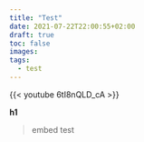 ```yaml
---
title: "Test"
date: 2021-07-22T22:00:55+02:00
draft: true
toc: false
images:
tags:
  - test
---
```

{{< youtube 6tI8nQLD_cA >}}

**h1**

>embed test


